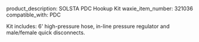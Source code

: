product_description: SOLSTA PDC Hookup Kit
waxie_item_number: 321036
compatible_with: PDC

Kit includes: 6' high-pressure hose, in-line pressure regulator and male/female quick disconnects.


